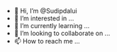 - 👋 Hi, I’m @Sudipdalui
- 👀 I’m interested in ...
- 🌱 I’m currently learning ...
- 💞️ I’m looking to collaborate on ...
- 📫 How to reach me ...

<!---
Sudipdalui/Sudipdalui is a ✨ special ✨ repository because its `README.md` (this file) appears on your GitHub profile.
You can click the Preview link to take a look at your changes.
--->
